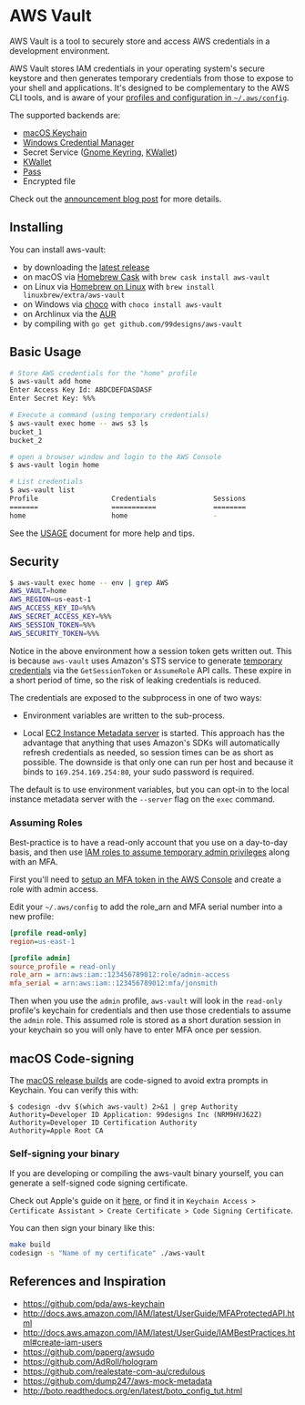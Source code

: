# AWS Vault

AWS Vault is a tool to securely store and access AWS credentials in a development environment.

AWS Vault stores IAM credentials in your operating system's secure keystore and then generates temporary credentials from those to expose to your shell and applications. It's designed to be complementary to the AWS CLI tools, and is aware of your [profiles and configuration in `~/.aws/config`](http://docs.aws.amazon.com/cli/latest/userguide/cli-chap-getting-started.html#cli-config-files).

The supported backends are:

* [macOS Keychain](https://support.apple.com/en-au/guide/keychain-access/welcome/mac)
* [Windows Credential Manager](https://support.microsoft.com/en-au/help/4026814/windows-accessing-credential-manager)
* Secret Service ([Gnome Keyring](https://wiki.gnome.org/Projects/GnomeKeyring), [KWallet](https://kde.org/applications/system/org.kde.kwalletmanager5))
* [KWallet](https://kde.org/applications/system/org.kde.kwalletmanager5)
* [Pass](https://www.passwordstore.org/)
* Encrypted file

Check out the [announcement blog post](https://99designs.com.au/tech-blog/blog/2015/10/26/aws-vault/) for more details.


## Installing

You can install aws-vault:
- by downloading the [latest release](https://github.com/99designs/aws-vault/releases)
- on macOS via [Homebrew Cask](https://github.com/caskroom/homebrew-cask) with `brew cask install aws-vault`
- on Linux via [Homebrew on Linux](https://docs.brew.sh/Homebrew-on-Linux) with `brew install linuxbrew/extra/aws-vault`
- on Windows via [choco](https://chocolatey.org/packages/aws-vault) with `choco install aws-vault`
- on Archlinux via the [AUR](https://aur.archlinux.org/packages/aws-vault/)
- by compiling with `go get github.com/99designs/aws-vault`


## Basic Usage

```bash
# Store AWS credentials for the "home" profile
$ aws-vault add home
Enter Access Key Id: ABDCDEFDASDASF
Enter Secret Key: %%%

# Execute a command (using temporary credentials)
$ aws-vault exec home -- aws s3 ls
bucket_1
bucket_2

# open a browser window and login to the AWS Console
$ aws-vault login home

# List credentials
$ aws-vault list
Profile                  Credentials              Sessions
=======                  ===========              ========
home                     home                     -
```
See the [USAGE](./USAGE.md) document for more help and tips.


## Security
```bash
$ aws-vault exec home -- env | grep AWS
AWS_VAULT=home
AWS_REGION=us-east-1
AWS_ACCESS_KEY_ID=%%%
AWS_SECRET_ACCESS_KEY=%%%
AWS_SESSION_TOKEN=%%%
AWS_SECURITY_TOKEN=%%%
```

Notice in the above environment how a session token gets written out. This is because `aws-vault` uses Amazon's STS service to generate [temporary credentials](http://docs.aws.amazon.com/IAM/latest/UserGuide/id_credentials_temp.html) via the `GetSessionToken` or `AssumeRole` API calls. These expire in a short period of time, so the risk of leaking credentials is reduced.

The credentials are exposed to the subprocess in one of two ways:

 * Environment variables are written to the sub-process.

 * Local [EC2 Instance Metadata server](http://docs.aws.amazon.com/AWSEC2/latest/UserGuide/ec2-instance-metadata.html) is started. This approach has the advantage that anything that uses Amazon's SDKs will automatically refresh credentials as needed, so session times can be as short as possible. The downside is that only one can run per host and because it binds to `169.254.169.254:80`, your sudo password is required.

The default is to use environment variables, but you can opt-in to the local instance metadata server with the `--server` flag on the `exec` command.


### Assuming Roles

Best-practice is to have a read-only account that you use on a day-to-day basis, and then use [IAM roles to assume temporary admin privileges](http://docs.aws.amazon.com/cli/latest/userguide/cli-roles.html) along with an MFA.

First you'll need to [setup an MFA token in the AWS Console](http://docs.aws.amazon.com/IAM/latest/UserGuide/GenerateMFAConfigAccount.html) and create a role with admin access.

Edit your `~/.aws/config` to add the role_arn and MFA serial number into a new profile:

```ini
[profile read-only]
region=us-east-1

[profile admin]
source_profile = read-only
role_arn = arn:aws:iam::123456789012:role/admin-access
mfa_serial = arn:aws:iam::123456789012:mfa/jonsmith
```

Then when you use the `admin` profile, `aws-vault` will look in the `read-only` profile's keychain for credentials and then use those credentials to assume the `admin` role. This assumed role is stored as a short duration session in your keychain so you will only have to enter MFA once per session.

## macOS Code-signing

The [macOS release builds](https://github.com/99designs/aws-vault/releases) are code-signed to avoid extra prompts in Keychain. You can verify this with:

    $ codesign -dvv $(which aws-vault) 2>&1 | grep Authority
    Authority=Developer ID Application: 99designs Inc (NRM9HVJ62Z)
    Authority=Developer ID Certification Authority
    Authority=Apple Root CA

### Self-signing your binary

If you are developing or compiling the aws-vault binary yourself, you can generate a self-signed code signing certificate.

Check out Apple's guide on it [here](http://web.archive.org/web/20090119080759/http://developer.apple.com/documentation/Security/Conceptual/CodeSigningGuide/Procedures/chapter_3_section_2.html), or find it in `Keychain Access > Certificate Assistant > Create Certificate > Code Signing Certificate`.

You can then sign your binary like this:

```bash
make build
codesign -s "Name of my certificate" ./aws-vault
```

## References and Inspiration

 * https://github.com/pda/aws-keychain
 * http://docs.aws.amazon.com/IAM/latest/UserGuide/MFAProtectedAPI.html
 * http://docs.aws.amazon.com/IAM/latest/UserGuide/IAMBestPractices.html#create-iam-users
 * https://github.com/paperg/awsudo
 * https://github.com/AdRoll/hologram
 * https://github.com/realestate-com-au/credulous
 * https://github.com/dump247/aws-mock-metadata
 * http://boto.readthedocs.org/en/latest/boto_config_tut.html
